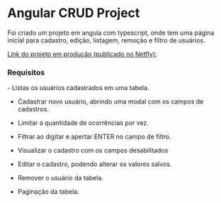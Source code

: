 # Angular CRUD Project

Foi criado um projeto em angula com typescript, onde tem uma página inicial para cadastro, edição, listagem, remoção e filtro de usuários.

 [Link do projeto em produção (publicado no Netfly):](https://64a857cef65afa15eaefb5d6--teal-madeleine-030a67.netlify.app)

<h3>Requisitos</h3>
- Listas os usuários cadastrados em uma tabela.

- Cadastrar novo usuário, abrindo uma modal com os campos de cadastros.

- Limitar a quantidade de ocorrências por vez.

- Filtrar ao digitar e apertar ENTER no campo de filtro.

- Visualizar o cadastro com os campos desabilitados

- Editar o cadastro, podendo alterar os valores salvos.

- Remover o usuário da tabela.
- Paginação da tabela.
